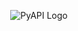 <p align="center">
  <img src="https://github.com/user-attachments/assets/47dd6601-0671-42f0-a909-f13ddc9d61f2" alt="PyAPI Logo">
</p>
